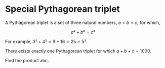 # Special Pythagorean triplet

A Pythagorean triplet is a set of three natural numbers, $a < b < c$, for which,

$$a² + b² = c²$$

For example, $3² + 4² = 9 + 16 = 25 = 5²$.

There exists exactly one Pythagorean triplet for which $a + b + c = 1000$.

Find the product abc.
